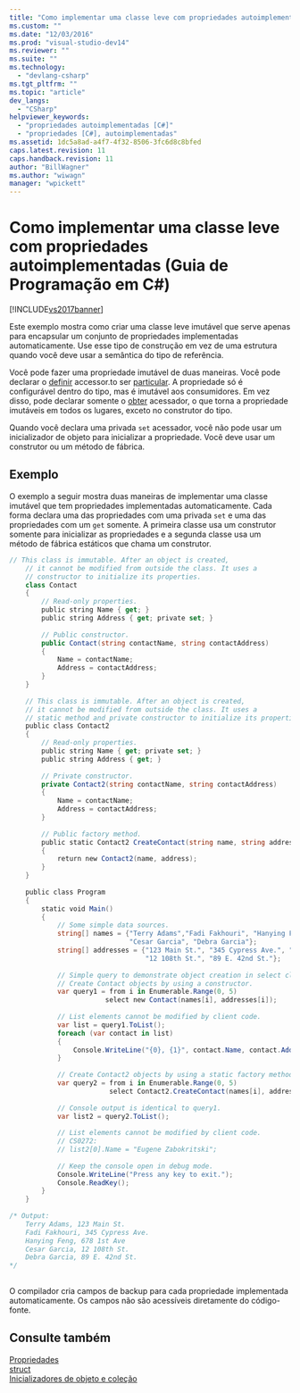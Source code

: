 ```yaml
---
title: "Como implementar uma classe leve com propriedades autoimplementadas (Guia de Programa&#231;&#227;o em C#) | Microsoft Docs"
ms.custom: ""
ms.date: "12/03/2016"
ms.prod: "visual-studio-dev14"
ms.reviewer: ""
ms.suite: ""
ms.technology: 
  - "devlang-csharp"
ms.tgt_pltfrm: ""
ms.topic: "article"
dev_langs: 
  - "CSharp"
helpviewer_keywords: 
  - "propriedades autoimplementadas [C#]"
  - "propriedades [C#], autoimplementadas"
ms.assetid: 1dc5a8ad-a4f7-4f32-8506-3fc6d8c8bfed
caps.latest.revision: 11
caps.handback.revision: 11
author: "BillWagner"
ms.author: "wiwagn"
manager: "wpickett"
---
```

# Como implementar uma classe leve com propriedades autoimplementadas (Guia de Programa&#231;&#227;o em C#)
[!INCLUDE[vs2017banner](../../../csharp/includes/vs2017banner.md)]

Este exemplo mostra como criar uma classe leve imutável que serve apenas para encapsular um conjunto de propriedades implementadas automaticamente.  Use esse tipo de construção em vez de uma estrutura quando você deve usar a semântica do tipo de referência.  
  
 Você pode fazer uma propriedade imutável de duas maneiras.  Você pode declarar o [definir](../../../csharp/language-reference/keywords/set.md) accessor.to ser [particular](../../../csharp/language-reference/keywords/private.md).  A propriedade só é configurável dentro do tipo, mas é imutável aos consumidores.  Em vez disso, pode declarar somente o [obter](../../../csharp/language-reference/keywords/get.md) acessador, o que torna a propriedade imutáveis em todos os lugares, exceto no construtor do tipo.  
  
 Quando você declara uma privada `set` acessador, você não pode usar um inicializador de objeto para inicializar a propriedade.  Você deve usar um construtor ou um método de fábrica.  
  
## Exemplo  
 O exemplo a seguir mostra duas maneiras de implementar uma classe imutável que tem propriedades implementadas automaticamente.  Cada forma declara uma das propriedades com uma privada `set` e uma das propriedades com um `get` somente.  A primeira classe usa um construtor somente para inicializar as propriedades e a segunda classe usa um método de fábrica estáticos que chama um construtor.  
  
```c#  
// This class is immutable. After an object is created,   
    // it cannot be modified from outside the class. It uses a   
    // constructor to initialize its properties.   
    class Contact  
    {  
        // Read-only properties.   
        public string Name { get; }  
        public string Address { get; private set; }  
  
        // Public constructor.   
        public Contact(string contactName, string contactAddress)  
        {  
            Name = contactName;  
            Address = contactAddress;                 
        }  
    }  
  
    // This class is immutable. After an object is created,   
    // it cannot be modified from outside the class. It uses a   
    // static method and private constructor to initialize its properties.      
    public class Contact2  
    {  
        // Read-only properties.   
        public string Name { get; private set; }  
        public string Address { get; }  
  
        // Private constructor.   
        private Contact2(string contactName, string contactAddress)  
        {  
            Name = contactName;  
            Address = contactAddress;                 
        }  
  
        // Public factory method.   
        public static Contact2 CreateContact(string name, string address)  
        {  
            return new Contact2(name, address);  
        }  
    }  
  
    public class Program  
    {   
        static void Main()  
        {  
            // Some simple data sources.   
            string[] names = {"Terry Adams","Fadi Fakhouri", "Hanying Feng",   
                              "Cesar Garcia", "Debra Garcia"};  
            string[] addresses = {"123 Main St.", "345 Cypress Ave.", "678 1st Ave",  
                                  "12 108th St.", "89 E. 42nd St."};  
  
            // Simple query to demonstrate object creation in select clause.   
            // Create Contact objects by using a constructor.   
            var query1 = from i in Enumerable.Range(0, 5)  
                        select new Contact(names[i], addresses[i]);  
  
            // List elements cannot be modified by client code.   
            var list = query1.ToList();  
            foreach (var contact in list)  
            {  
                Console.WriteLine("{0}, {1}", contact.Name, contact.Address);  
            }  
  
            // Create Contact2 objects by using a static factory method.   
            var query2 = from i in Enumerable.Range(0, 5)  
                         select Contact2.CreateContact(names[i], addresses[i]);  
  
            // Console output is identical to query1.   
            var list2 = query2.ToList();  
  
            // List elements cannot be modified by client code.   
            // CS0272:   
            // list2[0].Name = "Eugene Zabokritski";   
  
            // Keep the console open in debug mode.  
            Console.WriteLine("Press any key to exit.");  
            Console.ReadKey();                  
        }  
    }  
  
/* Output:  
    Terry Adams, 123 Main St.  
    Fadi Fakhouri, 345 Cypress Ave.  
    Hanying Feng, 678 1st Ave  
    Cesar Garcia, 12 108th St.  
    Debra Garcia, 89 E. 42nd St.  
*/  
  
```  
  
 O compilador cria campos de backup para cada propriedade implementada automaticamente.  Os campos não são acessíveis diretamente do código\-fonte.  
  
## Consulte também  
 [Propriedades](../../../csharp/programming-guide/classes-and-structs/properties.md)   
 [struct](../../../csharp/language-reference/keywords/struct.md)   
 [Inicializadores de objeto e coleção](../../../csharp/programming-guide/classes-and-structs/object-and-collection-initializers.md)